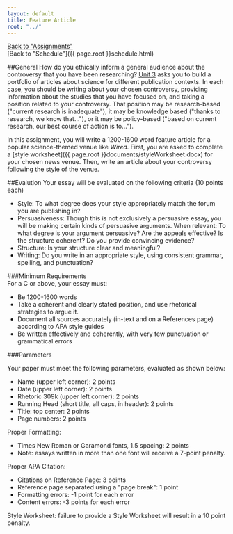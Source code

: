 ```yaml
---
layout: default
title: Feature Article
root: "../"
---
```

[Back to "Assignments"](index.html)  
[Back to "Schedule"]({{ page.root }}schedule.html)  

##General
How do you ethically inform a general audience about the controversy that you have been researching? [Unit 3](unit3.html) asks you to build a portfolio of articles about science for different publication contexts. In each case, you should be writing about your chosen controversy, providing information about the studies that you have focused on, and taking a position related to your controversy. That position may be research-based  ("current research is inadequate"), it may be knowledge based ("thanks to research, we know that..."), or it may be policy-based ("based on current research, our best course of action is to...").

In this assignment, you will write a 1200-1600 word feature article for a popular science-themed venue like *Wired*. First, you are asked to complete a [style worksheet]({{ page.root }}documents/styleWorksheet.docx) for your chosen news venue. Then, write an article about your controversy following the style of the venue.

##Evalution
Your essay will be evaluated on the following criteria (10 points each)
* Style: To what degree does your style appropriately match the forum you are publishing in?    
* Persuasiveness: Though this is not exclusively a persuasive essay, you will be making certain kinds of persuasive arguments. When relevant: To what degree is your argument persuasive? Are the appeals effective? Is the structure coherent? Do you provide convincing evidence?   
* Structure: Is your structure clear and meaningful?  
* Writing: Do you write in an appropriate style, using consistent grammar, spelling, and punctuation?

###Minimum Requirements  
For a C or above, your essay must:
* Be 1200-1600 words  
* Take a coherent and clearly stated position, and use rhetorical strategies to argue it.    
* Document all sources accurately (in-text and on a References page) according to APA style guides
* Be written effectively and coherently, with very few punctuation or grammatical errors  

###Parameters

Your paper must meet the following parameters, evaluated as shown below:
* Name (upper left corner): 2 points
* Date (upper left corner): 2 points
* Rhetoric 309k (upper left corner): 2 points
* Running Head (short title, all caps, in header): 2 points
* Title: top center: 2 points
* Page numbers: 2 points  

Proper Formatting:
* Times New Roman or Garamond fonts, 1.5 spacing: 2 points
* Note: essays written in more than one font will receive a 7-point penalty. 

Proper APA Citation: 
* Citations on Reference Page: 3 points
* Reference page separated using a "page break": 1 point
* Formatting errors: -1 point for each error
* Content errors: -3 points for each error

Style Worksheet: failure to provide a Style Worksheet will result in a 10 point penalty.

